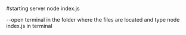 #starting server
 node index.js

--open terminal in the folder where the files are located and type node index.js in terminal
